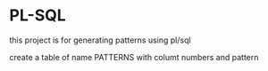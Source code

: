# PL-SQL
this project is for generating patterns using pl/sql







create a table of name PATTERNS with columt numbers and pattern

